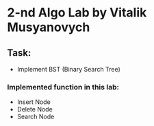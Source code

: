 # 2-nd Algo Lab by Vitalik Musyanovych

## Task: 
- Implement BST (Binary Search Tree)

### Implemented function in this lab:
- Insert Node
- Delete Node
- Search Node
